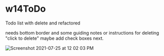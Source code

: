 # w14ToDo
Todo list with delete and refactored

needs bottom border and some guiding notes or instructions for deleting "click to delete" 
maybe add check boxes next. 

![Screenshot 2021-07-25 at 12 02 03 PM](https://user-images.githubusercontent.com/81912588/126887315-4a77b5e4-fc72-4cb5-924e-c830d65a169f.png)

